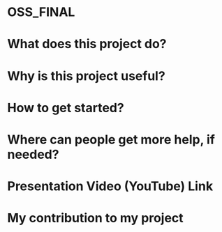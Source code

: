 # OSS_FINAL
# What does this project do?
# Why is this project useful?
# How to get started?
# Where can people get more help, if needed?
# Presentation Video (YouTube) Link
# My contribution to my project

